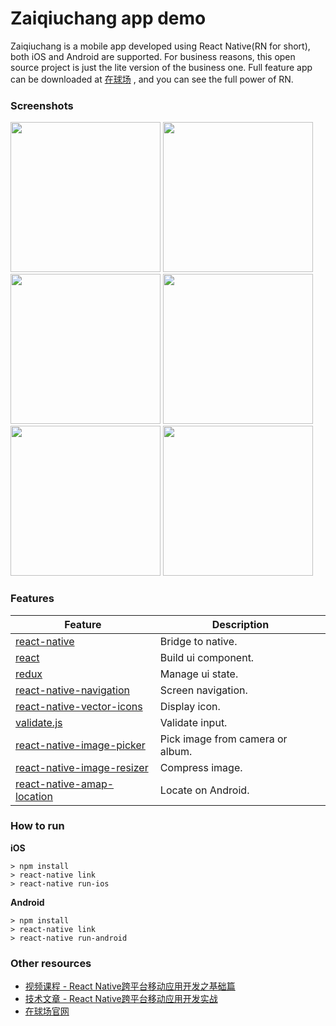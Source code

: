 # Zaiqiuchang app demo

Zaiqiuchang is a mobile app developed using React Native(RN for short), both iOS and Android are supported. For business reasons, this open source project is just the lite version of the business one. Full feature app can be downloaded at [在球场](https://www.zaiqiuchang.com) , and you can see the full power of RN.

### Screenshots

<img src="https://zqc.cdn.zaiqiuchang.com/screenshot/demo/Snip20161207_8.jpg" width="240" />
<img src="https://zqc.cdn.zaiqiuchang.com/screenshot/demo/Snip20161207_3.png" width="240" />
<img src="https://zqc.cdn.zaiqiuchang.com/screenshot/demo/Snip20161207_5.png" width="240" />
<img src="https://zqc.cdn.zaiqiuchang.com/screenshot/demo/Snip20161207_6.png" width="240" />
<img src="https://zqc.cdn.zaiqiuchang.com/screenshot/demo/Snip20161207_7.png" width="240" />
<img src="https://zqc.cdn.zaiqiuchang.com/screenshot/demo/Snip20161207_10.jpg" width="240" />

### Features

|Feature|Description|
|-------|-----------|
|[react-native](https://github.com/facebook/react-native)|Bridge to native.|
|[react](https://github.com/facebook/react)|Build ui component.|
|[redux](http://redux.js.org/)|Manage ui state.|
|[react-native-navigation](https://github.com/wix/react-native-navigation)|Screen navigation.|
|[react-native-vector-icons](https://github.com/oblador/react-native-vector-icons)|Display icon.|
|[validate.js](https://validatejs.org/)|Validate input.|
|[react-native-image-picker](https://github.com/marcshilling/react-native-image-picker)|Pick image from camera or album.|
|[react-native-image-resizer](https://github.com/bamlab/react-native-image-resizer)|Compress image.|
|[react-native-amap-location](https://github.com/xiaobuu/react-native-amap-location)|Locate on Android.|

### How to run

**iOS**
```
> npm install
> react-native link
> react-native run-ios
```

**Android**
```
> npm install
> react-native link
> react-native run-android
```

### Other resources

* [视频课程 - React Native跨平台移动应用开发之基础篇](http://study.163.com/course/courseMain.htm?courseId=1003433016)
* [技术文章 - React Native跨平台移动应用开发实战](https://jaggerwang.net/react-native-cross-platform-mobile-app-develop-intro/)
* [在球场官网](https://www.zaiqiuchang.com)
